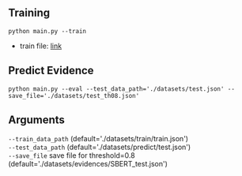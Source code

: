 ## Training
    python main.py --train
* train file: [link](https://drive.google.com/drive/folders/1aYMOnt617G5zrlsy6mgYhtQMsUbOw63M?usp=sharing)
## Predict Evidence 
    python main.py --eval --test_data_path='./datasets/test.json' --save_file='./datasets/test_th08.json'
## Arguments 
`--train_data_path` (default='./datasets/train/train.json')  
`--test_data_path` (default='./datasets/predict/test.json')    
`--save_file` save file for threshold=0.8 (default='./datasets/evidences/SBERT_test.json')    
